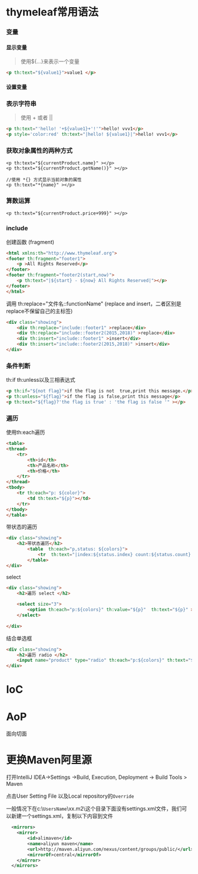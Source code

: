 # thymeleaf常用语法
### 变量
#### 显示变量

> 使用${...}来表示一个变量
~~~html
<p th:text="${value1}">value1 </p>
~~~
#### 设置变量

### 表示字符串

> 使用 + 或者 || 
~~~html
<p th:text="'hello! '+${value1}+'!'">hello! vvv1</p>
<p style='color:red' th:text="|hello! ${value1}|">hello! vvv1</p>
~~~
### 获取对象属性的两种方式

~~~
<p th:text="${currentProduct.name}" ></p>
<p th:text="${currentProduct.getName()}" ></p>

//使用 *{} 方式显示当前对象的属性
<p th:text="*{name}" ></p>
~~~
### 算数运算

~~~
<p th:text="${currentProduct.price+999}" ></p>
~~~

### include

创建函数 (fragment)
~~~html
<html xmlns:th="http://www.thymeleaf.org">
<footer th:fragment="footer1">
    <p >All Rights Reserved</p>
</footer>
<footer th:fragment="footer2(start,now)">
    <p th:text="|${start} - ${now} All Rights Reserved|"></p>
</footer>
</html>
~~~
调用 th:replace="文件名::functionName" (replace and insert，二者区别是replace不保留自己的主标签)
~~~html
<div class="showing">
    <div th:replace="include::footer1" >replace</div>
    <div th:replace="include::footer2(2015,2018)" >replace</div>
    <div th:insert="include::footer1" >insert</div>
    <div th:insert="include::footer2(2015,2018)" >insert</div>
</div>
~~~
### 条件判断

th:if th:unless以及三相表达式 
~~~html
<p th:if="${not flag}">if the flag is not  true,print this message.</p>
<p th:unless="${flag}">if the flag is false,print this message</p>
<p th:text="${flag}?'the flag is true' : 'the flag is false '" ></p>
~~~

### 遍历

使用th:each遍历
~~~html
<table>
<thread>
    <tr>
        <th>id</th>
        <th>产品名称</th>
        <th>价格</th>
    </tr>
</thread>
<tbody>
    <tr th:each="p: ${color}">
        <td th:text="${p}"></td>
    </tr>
</tbody>
</table>
~~~
带状态的遍历
~~~html
<div class="showing">
    <h2>带状态遍历</h2>
        <table  th:each="p,status: ${colors}">
            <tr  th:text="|index:${status.index} count:${status.count} size:${status.size} value:${p} first:${status.first}|"></tr>
        </table>
</div>
~~~
select
~~~html
<div class="showing">
    <h2>遍历 select </h2>
 
    <select size="3">
        <option th:each="p:${colors}" th:value="${p}"  th:text="${p}" ></option>
    </select>
 
</div>
~~~
结合单选框
~~~html
<div class="showing">
    <h2>遍历 radio </h2>
    <input name="product" type="radio" th:each="p:${colors}" th:text="${p}"  />
</div>
~~~
# IoC
# AoP
面向切面

# 更换Maven阿里源

打开IntelliJ IDEA->Settings ->Build, Execution, Deployment -> Build Tools > Maven

点击User Setting File 以及Local repository的`Override`

一般情况下在c:\\`UsersName`\xx.m2\这个目录下面没有settings.xml文件，我们可以新建一个settings.xml，复制以下内容到文件

<settings xmlns="http://maven.apache.org/SETTINGS/1.0.0"
      xmlns:xsi="http://www.w3.org/2001/XMLSchema-instance"
      xsi:schemaLocation="http://maven.apache.org/SETTINGS/1.0.0
                          https://maven.apache.org/xsd/settings-1.0.0.xsd">

```xml
  <mirrors>
    <mirror>  
        <id>alimaven</id>  
        <name>aliyun maven</name>  
        <url>http://maven.aliyun.com/nexus/content/groups/public/</url>  
        <mirrorOf>central</mirrorOf>          
    </mirror>  
  </mirrors>
```